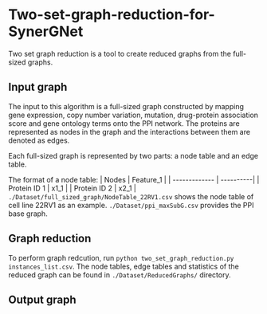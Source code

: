 # Two-set-graph-reduction-for-SynerGNet
Two set graph reduction is a tool to create reduced graphs from the full-sized graphs.
## Input graph
The input to this algorithm is a full-sized graph constructed by mapping gene expression, copy number variation, mutation, drug-protein association score and gene ontology terms onto the PPI network. The proteins are represented as nodes in the graph and the interactions between them are denoted as edges.

Each full-sized graph is represented by two parts: a node table and an edge table. 

The format of a node table:
| Nodes         | Feature_1 |
| ------------- | ----------|
| Protein ID 1  | x1_1      |
| Protein ID 2  | x2_1      |
```./Dataset/full_sized_graph/NodeTable_22RV1.csv``` shows the node table of cell line 22RV1 as an example. ```./Dataset/ppi_maxSubG.csv``` provides the PPI base graph.
## Graph reduction
To perform graph redcution, run ```python two_set_graph_reduction.py instances_list.csv```. The node tables, edge tables and statistics of the reduced graph can be found in ```./Dataset/ReducedGraphs/``` directory.
## Output graph




